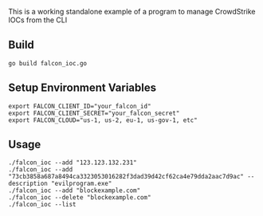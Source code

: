 This is a working standalone example of a program to manage CrowdStrike IOCs from the CLI

## Build
```
go build falcon_ioc.go
```

## Setup Environment Variables
```
export FALCON_CLIENT_ID="your_falcon_id"
export FALCON_CLIENT_SECRET="your_falcon_secret"
export FALCON_CLOUD="us-1, us-2, eu-1, us-gov-1, etc"
```

## Usage
```
./falcon_ioc --add "123.123.132.231"
./falcon_ioc --add "73cb3858a687a8494ca3323053016282f3dad39d42cf62ca4e79dda2aac7d9ac" --description "evilprogram.exe"
./falcon_ioc --add "blockexample.com"
./falcon_ioc --delete "blockexample.com"
./falcon_ioc --list
```
